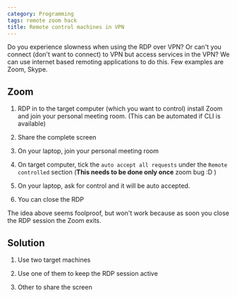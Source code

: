 ```yaml
---
category: Programming
tags: remote zoom hack
title: Remote control machines in VPN
---
```


Do you experience slowness when using the RDP over VPN? Or can't you connect (don't want to connect) to VPN but access services in the VPN? We can use internet based remoting applications to do this. Few examples are Zoom, Skype.

## Zoom
1. RDP in to the target computer (which you want to control) install Zoom and join your personal meeting room. (This can be automated if CLI is available)

2. Share the complete screen

3. On your laptop, join your personal meeting room

4. On target computer, tick the `auto accept all requests` under the `Remote controlled` section (__This needs to be done only once__ zoom bug :D )

5. On your laptop, ask for control and it will be auto accepted.

6. You can close the RDP

The idea above seems foolproof, but won't work because as soon you close the RDP session the Zoom exits.

## Solution
1. Use two target machines

2. Use one of them to keep the RDP session active

3. Other to share the screen
